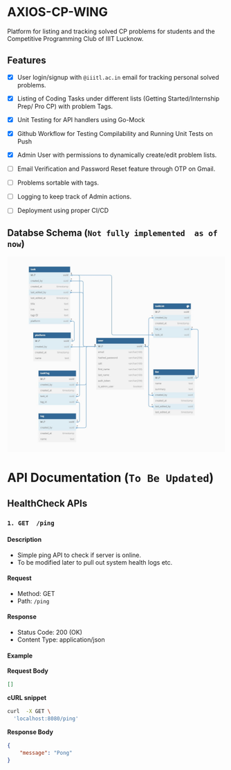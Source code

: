 # AXIOS-CP-WING
Platform for listing and tracking solved CP problems for students and the Competitive Programming Club of IIIT Lucknow.

## Features
- [x] User login/signup with `@iiitl.ac.in` email for tracking personal solved problems.
- [X] Listing of Coding Tasks under different lists (Getting Started/Internship Prep/ Pro CP) with problem Tags.
- [X] Unit Testing for API handlers using Go-Mock
- [X] Github Workflow for Testing Compilability and Running Unit Tests on Push
- [X] Admin User with permissions to dynamically create/edit problem lists.
- [ ] Email Verification and Password Reset feature through OTP on Gmail.
- [ ] Problems sortable with tags.
- [ ] Logging to keep track of Admin actions. 

- [ ] Deployment using proper CI/CD  


## Databse Schema (`Not fully implemented  as of now`)
![DB Schema](./resources/images/DB%20Schema.jpg)



# API Documentation (`To Be Updated`)



## HealthCheck APIs


### `1. GET  /ping`

#### Description

- Simple ping API to check if server is online.
- To be modified later to pull out system health logs etc.


#### Request

- Method: GET
- Path: `/ping`

#### Response

- Status Code: 200 (OK)
- Content Type: application/json


#### Example

**Request Body**
```json
[]
```

**cURL snippet**
```bash
curl  -X GET \
  'localhost:8080/ping'
```

**Response Body**
```json
{
    "message": "Pong"
}
```

